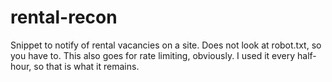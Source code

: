 # rental-recon
Snippet to notify of rental vacancies on a site. Does not look at robot.txt, so you have to. This also goes for rate limiting, obviously. I used it every half-hour, so that is what it remains.
